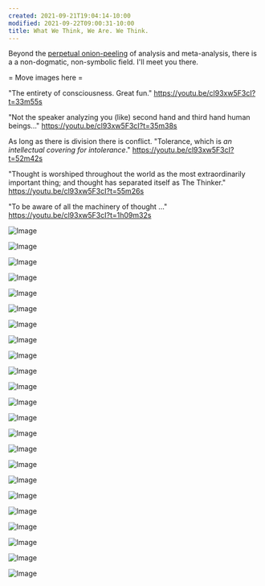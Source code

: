```yaml
---
created: 2021-09-21T19:04:14-10:00
modified: 2021-09-22T09:00:31-10:00
title: What We Think, We Are. We Think.
---
```


Beyond the [perpetual onion-peeling](https://youtu.be/cl93xw5F3cI?t=10m35s) of analysis and meta-analysis, there is a a non-dogmatic, non-symbolic field. I'll meet you there.

= Move images here =

"The entirety of consciousness. Great fun." https://youtu.be/cl93xw5F3cI?t=33m55s

"Not the speaker analyzing you (like) second hand and third hand human beings..."
https://youtu.be/cl93xw5F3cI?t=35m38s

As long as there is division there is conflict. "Tolerance, which is *an intellectual covering for intolerance*." https://youtu.be/cl93xw5F3cI?t=52m42s

"Thought is worshiped throughout the world as the most extraordinarily important thing; and thought has separated itself as The Thinker."
https://youtu.be/cl93xw5F3cI?t=55m26s

"To be aware of all the machinery of thought ..."
https://youtu.be/cl93xw5F3cI?t=1h09m32s

![Image](../assets/images/9db6f4602a714945ff77702fe8013e2f.png)


![Image](../assets/images/0b2c8f48bad12b62a66e25da044d0072.png)

![Image](../assets/images/6526ebf6dbfcd2b30494af48ddafd0c3.png)

![Image](../assets/images/f9e1271589420b638566afb2672382d3.png)

![Image](../assets/images/b64188e608eca3bf01b68e6728164647.png)

![Image](../assets/images/eb584119744e510bb56ef39d2a2c213d.png)

![Image](../assets/images/69c68f346c09e56385396cad6e040ad1.png)

![Image](../assets/images/fb15904f82735365c4b38c93b3396f14.png)

![Image](../assets/images/aaad0cfe290994efb6fe23ee31df1bd3.png)

![Image](../assets/images/99acf140f97e0394da34e5246286d843.png)

![Image](../assets/images/aa21ffa4b5c6105ffef753357958cf52.png)

![Image](../assets/images/6ec570e63cccca812a83286b4ecf872d.png)

![Image](../assets/images/46e0a6b8bc76c6413348ff4c1a99d52d.png)

![Image](../assets/images/df1abb2dbcbb7d0603b959e6b00f2383.png)

![Image](../assets/images/64266b8ef3a21d1d52e098a49f5a6614.png)

![Image](../assets/images/d7ddcd214290ff0473fa73b8e9cc839e.png)

![Image](../assets/images/3dd056282a2fffe19d680e6829fbc49a.png)

![Image](../assets/images/a8d231fbb8d02166225c54ca362da11e.png)

![Image](../assets/images/da97f15dd1ed538a7637a393e24ab580.png)

![Image](../assets/images/c03f5f84713b8fe7727fd66bdad15fd6.png)

![Image](../assets/images/74e2df3468bb0455b713fb53266a1ae0.png)

![Image](../assets/images/6c771625a3258f19db64cdde01b43105.png)

![Image](../assets/images/32ddbf97fe824938827a2168d019fe56.png)
